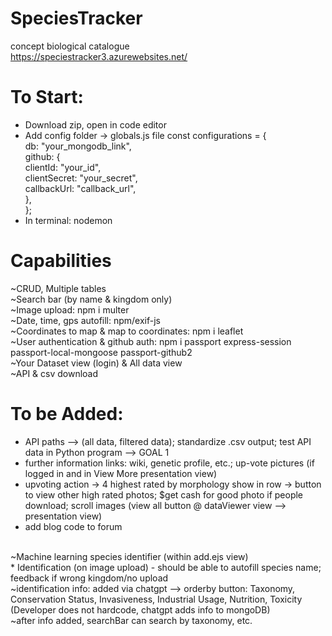 # SpeciesTracker
concept biological catalogue <br>
https://speciestracker3.azurewebsites.net/

# To Start: <br>
* Download zip, open in code editor
* Add config folder -> globals.js file
const configurations = {  <br>
  db: "your_mongodb_link",  <br>
  github: { <br>
    clientId: "your_id", <br>
    clientSecret: "your_secret", <br>
    callbackUrl: "callback_url", <br>
  }, <br>
}; <br>
* In terminal: nodemon

# Capabilities <br>
~CRUD, Multiple tables <br>
~Search bar (by name & kingdom only) <br>
~Image upload: npm i multer <br>
~Date, time, gps autofill: npm/exif-js <br>
~Coordinates to map & map to coordinates: npm i leaflet <br>
~User authentication & github auth: npm i passport express-session passport-local-mongoose passport-github2 <br>
~Your Dataset view (login) & All data view <br>
~API & csv download <br>

# To be Added: <br>
* API paths --> (all data, filtered data); standardize .csv output; test API data in Python program -->  GOAL 1
* further information links: wiki, genetic profile, etc.; up-vote pictures (if logged in and in View More presentation view)
* upvoting action -> 4 highest rated by morphology show in row -> button to view other high rated photos; $get cash for good photo if people download;  scroll images (view all button @ dataViewer view --> presentation view)
* add blog code to forum
<br>
~Machine learning species identifier (within add.ejs view) <br>
* Identification (on image upload) - should be able to autofill species name; feedback if wrong kingdom/no upload <br>
~identification info: added via chatgpt --> orderby button: Taxonomy, Conservation Status, Invasiveness, Industrial Usage, Nutrition, Toxicity (Developer does not hardcode, chatgpt adds info to mongoDB) <br>
~after info added, searchBar can search by taxonomy, etc.


